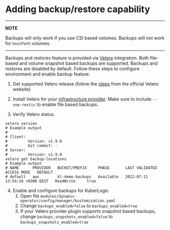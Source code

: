 # Adding backup/restore capability

---
**NOTE**

Backups will only work if you use CSI based volumes. Backups will not work for `hostPath` volumes.

---

Backups and restores feature is provided via [Velero](https://velero.io) integration. Both file-based and volume snapshot based backups are supported.
Backups and restores are disabled by default. Follow these steps to configure environment and enable backup feature:

1. Get supported Velero release (follow the [steps](https://velero.io/docs/v1.9/basic-install/) from the official Velero website)

2. Install Velero for your [infrastructure provider](https://velero.io/docs/v1.9/supported-providers/). Make sure to include `--use-restic` to enable file based backups.

3. Verify Velero status.
```shell
velero version
# Example output
#
# Client:
#         Version: v1.9.0
#         Git commit: -
# Server:
#         Version: v1.9.0
velero get backup-locations
# Example output
# NAME      PROVIDER   BUCKET/PREFIX     PHASE       LAST VALIDATED                   ACCESS MODE   DEFAULT
# default   aws        kl-demo-backups   Available   2022-07-11 13:54:24 +0300 EEST   ReadWrite     true
```

4. Enable and configure backups for KuberLogic
   1. Open file `modules/dynamic-operator/config/manager/kustomization.yaml`
   2. Change `backups_enabled=false` to `backups_enabled=true`
   3. If your Velero provider plugin supports snapshot based backups, change `backups_snapshots_enabled=false` to `backups_snapshots_enabled=true`

